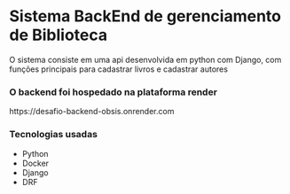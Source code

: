 <h1>Sistema BackEnd de gerenciamento de Biblioteca</h1>
<p>O sistema consiste em uma api desenvolvida em python com Django, com funções principais para cadastrar livros e cadastrar autores</p>
<h3>O backend foi hospedado na plataforma render</h3>
<link>https://desafio-backend-obsis.onrender.com</link>
<nav>
  <h3>Tecnologias usadas</h3>
  <ul>
    <li>Python</li>
    <li>Docker</li>
    <li>Django</li>
    <li>DRF</li>
  </ul>
</nav>
